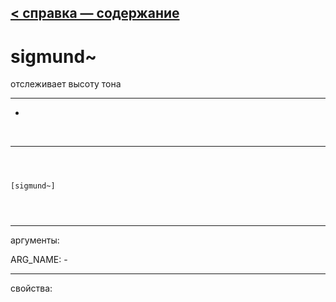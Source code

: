 [< справка — содержание](index.html)
---

# sigmund~


отслеживает высоту тона

---

-
<br>


---


```



[sigmund~]


            
```

---
аргументы:

ARG_NAME: -<br>

---
свойства:


